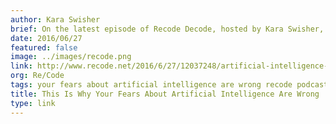 ```yaml
---
author: Kara Swisher
brief: On the latest episode of Recode Decode, hosted by Kara Swisher, the co-founders of Numenta (who previously co-founded Palm and Handspring) predicted AI will indeed drive technological advances for the rest of the century
date: 2016/06/27
featured: false
image: ../images/recode.png
link: http://www.recode.net/2016/6/27/12037248/artificial-intelligence-machine-learning-numenta-jeff-hawkins-donna-dubinsky-podcast
org: Re/Code
tags: your fears about artificial intelligence are wrong recode podcast kara swisher jeff hawkins donna dubinsky numenta machine intelligence
title: This Is Why Your Fears About Artificial Intelligence Are Wrong
type: link
---
```

